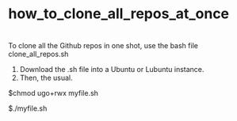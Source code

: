 # how_to_clone_all_repos_at_once
#
To clone all the Github repos in one shot, use the bash file clone_all_repos.sh

1. Download the .sh file into a Ubuntu or Lubuntu instance.
2. Then, the usual.

$chmod ugo+rwx myfile.sh

$./myfile.sh

